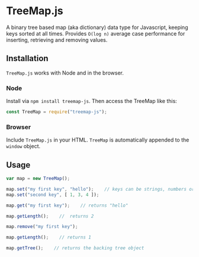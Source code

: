 # TreeMap.js
A binary tree based map (aka dictionary) data type for Javascript, keeping keys sorted at all times. Provides `O(log n)` average case performance for inserting, retrieving and removing values.

## Installation
`TreeMap.js` works with Node and in the browser.

### Node
Install via `npm install treemap-js`. Then access the TreeMap like this:

```javascript
const TreeMap = require("treemap-js");
```

### Browser
Include `TreeMap.js` in your HTML. `TreeMap` is automatically appended to the `window` object.

## Usage
```javascript
var map = new TreeMap();

map.set("my first key", "hello");    // keys can be strings, numbers or booleans. Values can be any data type
map.set("second key", [ 1, 3, 4 ]);

map.get("my first key");    // returns "hello"

map.getLength();    //  returns 2

map.remove("my first key");

map.getLength();    // returns 1

map.getTree();    // returns the backing tree object
```
